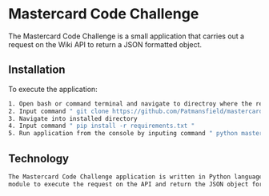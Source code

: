 # Mastercard Code Challenge

The Mastercard Code Challenge is a small application that carries out a request on the Wiki API to return a 
JSON formatted object.

## Installation

To execute the application:

```bash
1. Open bash or command terminal and navigate to directroy where the repository it to be cloned to.  
2. Input command " git clone https://github.com/Patmansfield/mastercard_code_challenge.git "
3. Navigate into installed directory
4. Input command " pip install -r requirements.txt "
5. Run application from the console by inputing command " python mastercard_code_challenge.py "
```

## Technology

```bash
The Mastercard Code Challenge application is written in Python language and utilises the Requests 
module to execute the request on the API and return the JSON object for parsing.
```

